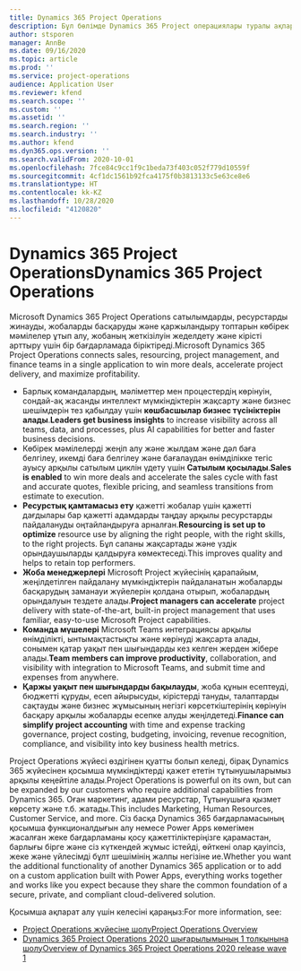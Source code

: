 ```yaml
---
title: Dynamics 365 Project Operations
description: Бұл бөлімде Dynamics 365 Project операциялары туралы ақпарат берілген.
author: stsporen
manager: AnnBe
ms.date: 09/16/2020
ms.topic: article
ms.prod: ''
ms.service: project-operations
audience: Application User
ms.reviewer: kfend
ms.search.scope: ''
ms.custom: ''
ms.assetid: ''
ms.search.region: ''
ms.search.industry: ''
ms.author: kfend
ms.dyn365.ops.version: ''
ms.search.validFrom: 2020-10-01
ms.openlocfilehash: 7fce84c9cc1f9c1beda73f403c052f779d10559f
ms.sourcegitcommit: 4cf1dc1561b92fca4175f0b3813133c5e63ce8e6
ms.translationtype: HT
ms.contentlocale: kk-KZ
ms.lasthandoff: 10/28/2020
ms.locfileid: "4120820"
---
```

# <a name="dynamics-365-project-operations"></a><span data-ttu-id="482bc-103">Dynamics 365 Project Operations</span><span class="sxs-lookup"><span data-stu-id="482bc-103">Dynamics 365 Project Operations</span></span>

<span data-ttu-id="482bc-104">Microsoft Dynamics 365 Project Operations сатылымдарды, ресурстарды жинауды, жобаларды басқаруды және қаржыландыру топтарын көбірек мәмілелер ұтып алу, жобаның жеткізілуін жеделдету және кірісті арттыру үшін бір бағдарламада біріктіреді.</span><span class="sxs-lookup"><span data-stu-id="482bc-104">Microsoft Dynamics 365 Project Operations connects sales, resourcing, project management, and finance teams in a single application to win more deals, accelerate project delivery, and maximize profitability.</span></span>

-   <span data-ttu-id="482bc-105">Барлық командалардың, мәліметтер мен процестердің көрінуін, сондай-ақ жасанды интеллект мүмкіндіктерін жақсарту және бизнес шешімдерін тез қабылдау үшін **көшбасшылар бизнес түсініктерін алады**.</span><span class="sxs-lookup"><span data-stu-id="482bc-105">**Leaders get business insights** to increase visibility across all teams, data, and processes, plus AI capabilities for better and faster business decisions.</span></span>
-   <span data-ttu-id="482bc-106">Көбірек мәмілелерді жеңіп алу және жылдам және дәл баға белгілеу, икемді баға белгілеу және бағалаудан өнімділікке тегіс ауысу арқылы сатылым циклін үдету үшін **Сатылым қосылады**.</span><span class="sxs-lookup"><span data-stu-id="482bc-106">**Sales is enabled** to win more deals and accelerate the sales cycle with fast and accurate quotes, flexible pricing, and seamless transitions from estimate to execution.</span></span>
-   <span data-ttu-id="482bc-107">**Ресурстық қамтамасыз ету** қажетті жобалар үшін қажетті дағдылары бар қажетті адамдарды таңдау арқылы ресурстарды пайдалануды оңтайландыруға арналған.</span><span class="sxs-lookup"><span data-stu-id="482bc-107">**Resourcing is set up to optimize** resource use by aligning the right people, with the right skills, to the right projects.</span></span> <span data-ttu-id="482bc-108">Бұл сапаны жақсартады және үздік орындаушыларды қалдыруға көмектеседі.</span><span class="sxs-lookup"><span data-stu-id="482bc-108">This improves quality and helps to retain top performers.</span></span>
-   <span data-ttu-id="482bc-109">**Жоба менеджерлері** Microsoft Project жүйесінің қарапайым, жеңілдетілген пайдалану мүмкіндіктерін пайдаланатын жобаларды басқарудың заманауи жүйелерін қолдана отырып, жобалардың орындалуын тездете алады.</span><span class="sxs-lookup"><span data-stu-id="482bc-109">**Project managers can accelerate** project delivery with state-of-the-art, built-in project management that uses familiar, easy-to-use Microsoft Project capabilities.</span></span>
-   <span data-ttu-id="482bc-110">**Команда мүшелері** Microsoft Teams интеграциясы арқылы өнімділікті, ынтымақтастықты және көрінуді жақсарта алады, сонымен қатар уақыт пен шығындарды кез келген жерден жібере алады.</span><span class="sxs-lookup"><span data-stu-id="482bc-110">**Team members can improve productivity**, collaboration, and visibility with integration to Microsoft Teams, and submit time and expenses from anywhere.</span></span>
-   <span data-ttu-id="482bc-111">**Қаржы уақыт пен шығындарды бақылауды**, жоба құнын есептеуді, бюджетті құруды, есеп айырысуды, кірістерді тануды, талаптарды сақтауды және бизнес жұмысының негізгі көрсеткіштерінің көрінуін басқару арқылы жобаларды есепке алуды жеңілдетеді.</span><span class="sxs-lookup"><span data-stu-id="482bc-111">**Finance can simplify project accounting** with time and expense tracking governance, project costing, budgeting, invoicing, revenue recognition, compliance, and visibility into key business health metrics.</span></span>

<span data-ttu-id="482bc-112">Project Operations жүйесі өздігінен қуатты болып келеді, бірақ Dynamics 365 жүйесінен қосымша мүмкіндіктерді қажет ететін тұтынушыларымыз арқылы кеңейтіле алады.</span><span class="sxs-lookup"><span data-stu-id="482bc-112">Project Operations is powerful on its own, but can be expanded by our customers who require additional capabilities from Dynamics 365.</span></span> <span data-ttu-id="482bc-113">Оған маркетинг, адами ресурстар, Тұтынушыға қызмет көрсету және т.б. жатады.</span><span class="sxs-lookup"><span data-stu-id="482bc-113">This includes Marketing, Human Resources, Customer Service, and more.</span></span> <span data-ttu-id="482bc-114">Сіз басқа Dynamics 365 бағдарламасының қосымша функционалдығын алу немесе Power Apps көмегімен жасалған жеке бағдарламаны қосу қажеттіліктеріңізге қарамастан, барлығы бірге және сіз күткендей жұмыс істейді, өйткені олар қауіпсіз, жеке және үйлесімді бұлт шешімінің жалпы негізіне ие.</span><span class="sxs-lookup"><span data-stu-id="482bc-114">Whether you want the additional functionality of another Dynamics 365 application or to add on a custom application built with Power Apps, everything works together and works like you expect because they share the common foundation of a secure, private, and compliant cloud-delivered solution.</span></span>

<span data-ttu-id="482bc-115">Қосымша ақпарат алу үшін келесіні қараңыз:</span><span class="sxs-lookup"><span data-stu-id="482bc-115">For more information, see:</span></span>

- [<span data-ttu-id="482bc-116">Project Operations жүйесіне шолу</span><span class="sxs-lookup"><span data-stu-id="482bc-116">Project Operations Overview</span></span>](https://dynamics.microsoft.com/en-us/project-operations/overview/)
- [<span data-ttu-id="482bc-117">Dynamics 365 Project Operations 2020 шығарылымының 1 толқынына шолу</span><span class="sxs-lookup"><span data-stu-id="482bc-117">Overview of Dynamics 365 Project Operations 2020 release wave 1</span></span>](https://docs.microsoft.com/dynamics365-release-plan/2020wave1/dynamics365-project-operations/)

